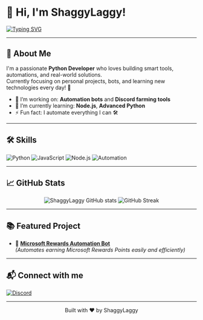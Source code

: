 # 👋 Hi, I'm ShaggyLaggy!

[![Typing SVG](https://readme-typing-svg.demolab.com?font=Fira+Code&size=24&pause=1000&color=8E2566&width=435&lines=Python+Developer;Automation+Enthusiast;Tech+Explorer)](https://git.io/typing-svg)

---

## 🚀 About Me

I'm a passionate **Python Developer** who loves building smart tools, automations, and real-world solutions.  
Currently focusing on personal projects, bots, and learning new technologies every day! 🌟

- 🔭 I’m working on: **Automation bots** and **Discord farming tools**
- 🌱 I’m currently learning: **Node.js**, **Advanced Python**
- ⚡ Fun fact: I automate everything I can 🛠️

---

## 🛠 Skills

![Python](https://img.shields.io/badge/Python-3776AB?style=for-the-badge&logo=python&logoColor=white)
![JavaScript](https://img.shields.io/badge/JavaScript-F7DF1E?style=for-the-badge&logo=javascript&logoColor=black)
![Node.js](https://img.shields.io/badge/Node.js-339933?style=for-the-badge&logo=nodedotjs&logoColor=white)
![Automation](https://img.shields.io/badge/Automation-000000?style=for-the-badge&logo=AutomationAnywhere&logoColor=white)

---

## 📈 GitHub Stats

<p align="center">
  <img src="https://github-readme-stats.vercel.app/api?username=shaggylaggyy&show_icons=true&theme=radical" alt="ShaggyLaggy GitHub stats"/>
  <img src="https://github-readme-streak-stats.herokuapp.com/?user=shaggylaggyy&theme=radical" alt="GitHub Streak" />
</p>

---

## 📚 Featured Project

- 🚀 [**Microsoft Rewards Automation Bot**](https://github.com/shaggylaggyy/microsoft-rewards-bot)  
  *(Automates earning Microsoft Rewards Points easily and efficiently)*

---

## 📬 Connect with me

[![Discord](https://img.shields.io/badge/Discord-5865F2?style=for-the-badge&logo=discord&logoColor=white)](https://discordapp.com/users/339849939133923341)

---

<p align="center">Built with ❤️ by ShaggyLaggy</p>
